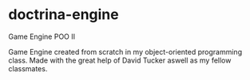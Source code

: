 # doctrina-engine
Game Engine POO II

Game Engine created from scratch in my object-oriented programming class. Made with the great help of David Tucker aswell as my fellow classmates.
